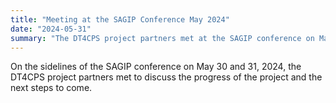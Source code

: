 ```yaml
---
title: "Meeting at the SAGIP Conference May 2024"
date: "2024-05-31"
summary: "The DT4CPS project partners met at the SAGIP conference on May 30 and 31, 2024."
---
```


On the sidelines of the SAGIP conference on May 30 and 31, 2024, the DT4CPS project partners met to discuss the progress of the project and the next steps to come.